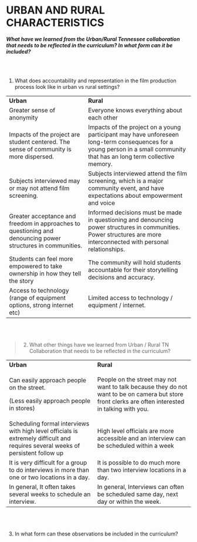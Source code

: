 # URBAN AND RURAL CHARACTERISTICS

***What have we learned from the Urban/Rural Tennessee collaboration that needs to be reflected in the curriculum? In what form can it be included?***

<br><br>

1.  What does accountability and representation in the film production process look like in urban vs rural settings?

|                                                                                                             |                                                                                                                                                                           |
|-------------------------------------------------------------------------------------------------------------|---------------------------------------------------------------------------------------------------------------------------------------------------------------------------|
| **Urban**                                                                                                   | **Rural**                                                                                                                                                                 |
| Greater sense of anonymity                                                                                  | Everyone knows everything about each other                                                                                                                                |
| Impacts of the project are student centered. The sense of community is more dispersed.                      | Impacts of the project on a young participant may have unforeseen long-term consequences for a young person in a small community that has an long term collective memory. |
| Subjects interviewed may or may not attend film screening.                                                  | Subjects interviewed attend the film screening, which is a major community event, and have expectations about empowerment and voice                                       |
| Greater acceptance and freedom in approaches to questioning and denouncing power structures in communities. | Informed decisions must be made in questioning and denouncing power structures in communities. Power structures are more interconnected with personal relationships.      |
| Students can feel more empowered to take ownership in how they tell the story                               | The community will hold students accountable for their storytelling decisions and accuracy.                                                                               |
| Access to technology (range of equipment options, strong internet etc)                                      | Limited access to technology / equipment / internet.                                                                                                                      |

<br><br>

> 2. What other things have we learned from Urban / Rural TN Collaboration that needs to be reflected in the curriculum?

<table>
<tbody>
<tr class="odd">
<td><strong>Urban</strong></td>
<td><strong>Rural</strong></td>
</tr>
<tr class="even">
<td><p>Can easily approach people on the street.</p>
<p>(Less easily approach people in stores)</p></td>
<td>People on the street may not want to talk because they do not want to be on camera but store front clerks are often interested in talking with you.</td>
</tr>
<tr class="odd">
<td>Scheduling formal interviews with high level officials is extremely difficult and requires several weeks of persistent follow up</td>
<td>High level officials are more accessible and an interview can be scheduled within a week</td>
</tr>
<tr class="even">
<td>It is very difficult for a group to do interviews in more than one or two locations in a day.</td>
<td>It is possible to do much more than two interview locations in a day.</td>
</tr>
<tr class="odd">
<td>In general, It often takes several weeks to schedule an interview.</td>
<td>In general, Interviews can often be scheduled same day, next day or within the week.</td>
</tr>
</tbody>
</table>

<br><br>

3. In what form can these observations be included in the curriculum?
